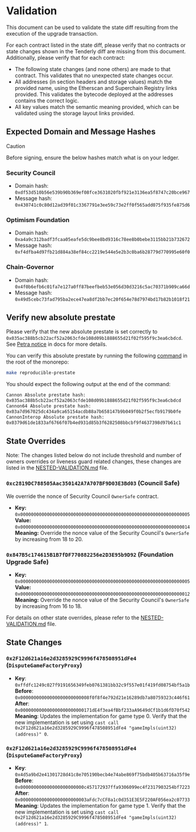 # Validation

This document can be used to validate the state diff resulting from the execution of the upgrade transaction.

For each contract listed in the state diff, please verify that no contracts or state changes shown in the Tenderly diff
are missing from this document. Additionally, please verify that for each contract:

- The following state changes (and none others) are made to that contract. This validates that no unexpected state
  changes occur.
- All addresses (in section headers and storage values) match the provided name, using the Etherscan and Superchain
  Registry links provided. This validates the bytecode deployed at the addresses contains the correct logic.
- All key values match the semantic meaning provided, which can be validated using the storage layout links provided.

## Expected Domain and Message Hashes

> [!CAUTION]
> Before signing, ensure the below hashes match what is on your ledger.
> ### Security Council
> - Domain hash: `0xdf53d510b56e539b90b369ef08fce3631020fbf921e3136ea5f8747c20bce967`
> - Message hash: `0x430741c0c80d12ad39f01c3367791e3ee59c73e2ff0f565add075f935fe875d6`
> ### Optimism Foundation
> - Domain hash: `0xa4a9c312badf3fcaa05eafe5dc9bee8bd9316c78ee8b0bebe3115bb21b732672`
> - Message hash: `0xf4dfba4d97fb21d884a38ef84cc2219e544e5e2b3c0ba6b28779d770995e60f0`
> ### Chain-Governor
> - Domain hash: `0x4f0b6efb6c01fa7e127a0ff87beefbeb53e056d30d3216c5ac70371b909ca66d`
> - Message hash: `0x49d5cebc73fad795ba2ece47ea8df2bb7ec20f654e78d7974bd17b82b1018f21`

## Verify new absolute prestate

Please verify that the new absolute prestate is set correctly to `0x035ac388b5cb22acf52a2063cfde108d09b1888655d21f02f595f9c3ea6cbdcd`. See [Petra notice](https://docs.optimism.io/notices/pectra-changes#verify-the-new-absolute-prestate) in docs for more details. 

You can verify this absolute prestate by running the following [command](https://github.com/ethereum-optimism/optimism/blob/6819d8a4e787df2adcd09305bc3057e2ca4e58d9/Makefile#L133-L135) in the root of the monorepo:

```bash
make reproducible-prestate
```

You should expect the following output at the end of the command:

```bash
Cannon Absolute prestate hash: 
0x035ac388b5cb22acf52a2063cfde108d09b1888655d21f02f595f9c3ea6cbdcd
Cannon64 Absolute prestate hash: 
0x03a7d967025dc434a9ca65154acdb88a7b658147b9b049f0b2f5ecfb9179b0fe
CannonInterop Absolute prestate hash: 
0x0379d61de1833af6766f07b4ed931d85b3f6282508bbcbf9f4637398d97b61c1
```
## State Overrides
Note: The changes listed below do not include threshold and number of owners overrides or liveness guard related changes, these changes are listed in the [NESTED-VALIDATION.md](../../../NESTED-VALIDATION.md) file.

### `0xc2819DC788505Aac350142A7A707BF9D03E3Bd03` (Council Safe)
We override the nonce of Security Council `OwnerSafe` contract.
- **Key:** `0x0000000000000000000000000000000000000000000000000000000000000005` <br/>
  **Value:** `0x0000000000000000000000000000000000000000000000000000000000000014` <br/>
  **Meaning:** Override the nonce value of the Security Council's `OwnerSafe` by increasing from 18 to 20.


### `0x847B5c174615B1B7fDF770882256e2D3E95b9D92` (Foundation Upgrade Safe)
- **Key:** `0x0000000000000000000000000000000000000000000000000000000000000005` <br/>
  **Value:** `0x0000000000000000000000000000000000000000000000000000000000000012` <br/>
  **Meaning:** Override the nonce value of the Security Council's `OwnerSafe` by increasing from 16 to 18.

For details on other state overrides, please refer to the [NESTED-VALIDATION.md](../../../NESTED-VALIDATION.md) file.

## State Changes

### `0x2F12d621a16e2d3285929C9996f478508951dFe4` (`DisputeGameFactoryProxy`)

- **Key**: `0xffdfc1249c027f9191656349feb0761381bb32c9f557e01f419fd08754bf5a1b` <br/>
  **Before**: `0x00000000000000000000000008f0f8f4e792d21e16289db7a80759323c446f61` <br/>
  **After**: `0x000000000000000000000000171dE4f3ea4fBbf233aA9649dCf1b1d6fD70f542` <br/>
  **Meaning**: Updates the implementation for game type 0. Verify that the new implementation is set using
  `cast call 0x2F12d621a16e2d3285929C9996f478508951dFe4 "gameImpls(uint32)(address)" 0`.

### `0x2F12d621a16e2d3285929C9996f478508951dFe4` (`DisputeGameFactoryProxy`)

- **Key**: `0x4d5a9bd2e41301728d41c8e705190becb4e74abe869f75bdb405b63716a35f9e` <br/>
  **Before**: `0x000000000000000000000000c457172937ffa9306099ec4f2317903254bf7223` <br/>
  **After**: `0x0000000000000000000000003aFdc7cCF8a1c0d351E3E5F220AF056ea2c07733` <br/>
  **Meaning**: Updates the implementation for game type 1. Verify that the new implementation is set using
  `cast call 0x2F12d621a16e2d3285929C9996f478508951dFe4 "gameImpls(uint32)(address)" 1`.






